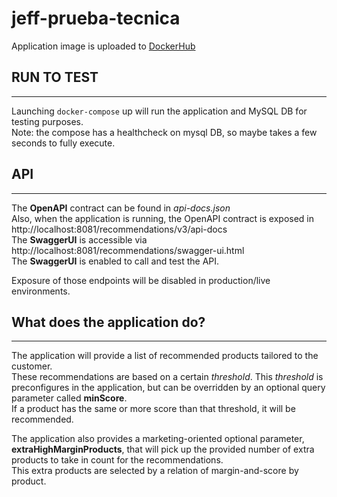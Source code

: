 # jeff-prueba-tecnica

Application image is uploaded to [DockerHub](https://hub.docker.com/r/aremar/jeff-techtest)

## RUN TO TEST

---
Launching `docker-compose` up will run the application and MySQL DB for testing purposes.\
Note: the compose has a healthcheck on mysql DB, so maybe takes a few seconds to fully execute.


## API

---
The **OpenAPI** contract can be found in *api-docs.json*\
Also, when the application is running, the OpenAPI contract is exposed in http://localhost:8081/recommendations/v3/api-docs \
The **SwaggerUI** is accessible via http://localhost:8081/recommendations/swagger-ui.html \
The **SwaggerUI** is enabled to call and test the API.

Exposure of those endpoints will be disabled in production/live environments.

## What does the application do?

---
The application will provide a list of recommended products tailored to the customer.\
These recommendations are based on a certain *threshold*. This *threshold* is preconfigures in the application, but can be overridden by an optional query parameter called **minScore**.\
If a product has the same or more score than that threshold, it will be recommended.

The application also provides a marketing-oriented optional parameter, **extraHighMarginProducts**, that will pick up the provided number of extra products to take in count for the recommendations.\
This extra products are selected by a relation of margin-and-score by product.